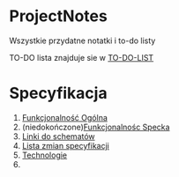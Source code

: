 # ProjectNotes
Wszystkie przydatne notatki i to-do listy 


TO-DO lista znajduje sie w [TO-DO-LIST](TO-DO-LIST.md)

# Specyfikacja 
1.  [Funkcjonalność Ogólna](Funkcje_Ogólne.md)
2. (niedokończone)[Funkcjonalnośc Specka ](Funkcje_Specyfikacja.md)
3.  [Linki do schematów](Linki_do_schematów.md)
4.  [Lista zmian specyfikacji](Lista_zmian.md)
5.  [Technologie](Technologie_Ogólnie)
6. 
